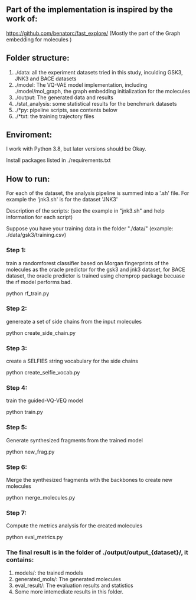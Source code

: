 ## Part of the implementation is inspired by the work of: 
https://github.com/benatorc/fast_explore/ (Mostly the part of the Graph embedding for molecules )

## Folder structure:
1. ./data: all the experiment datasets tried in this study, inculding GSK3, JNK3 and BACE datasets
2. ./model: The VQ-VAE model implementation, including ./model/mol_graph, the graph embedding initialization for the molecules
3. ./output: The generated data and results
4. ./stat_analysis: some statistical results for the benchmark datasets
5. ./*py: pipeline scripts, see contents below
6. ./*txt: the training trajectory files

## Enviroment: 
I work with Python 3.8, but later versions should be Okay.

Install packages listed in ./requirements.txt

## How to run:
For each of the dataset, the analysis pipeline is summed into a '.sh' file. For example the 'jnk3.sh' is for the dataset 'JNK3'

Description of the scripts: (see the example in "jnk3.sh" and help information for each script)

Suppose you have your training data in the folder "./data/" (example: ./data/gsk3/training.csv)

### Step 1:
train a randomforest classifier based on Morgan fingerprints of the molecules as the oracle predictor for the gsk3 and jnk3 dataset, 
for BACE dataset, the oracle predictor is trained using chemprop package becuase the rf model performs bad.

python rf_train.py

### Step 2:
genereate a set of side chains from the input molecules

python create_side_chain.py 

### Step 3:
create a SELFIES string vocabulary for the side chains

python create_selfie_vocab.py  

### Step 4:
train the guided-VQ-VEQ model

python train.py 

### Step 5:
Generate synthesized fragments from the trained model

python new_frag.py 

### Step 6:
Merge the synthesized fragments with the backbones to create new molecules

python merge_molecules.py 

### Step 7:
Compute the metrics analysis for the created molecules

python eval_metrics.py 

### The final result is in the folder of ./output/output_{dataset}/, it contains:
1) models/: the trained models
2) generated_mols/: The generated molecules
3) eval_result/: The evaluation results and statistics
4) Some more intemediate results in this folder.
